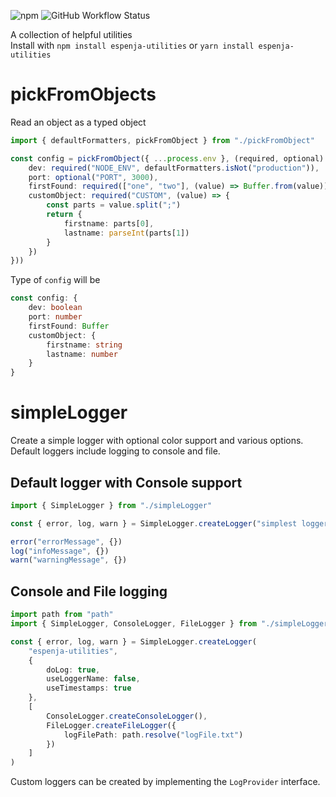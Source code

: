 ![npm](https://img.shields.io/npm/v/espenja-utilities?style=flat-square) ![GitHub Workflow Status](https://img.shields.io/github/workflow/status/espenja/espenja-utilities/CI?style=flat-square)

A collection of helpful utilities  
Install with `npm install espenja-utilities` or `yarn install espenja-utilities`

# pickFromObjects

Read an object as a typed object

```typescript
import { defaultFormatters, pickFromObject } from "./pickFromObject"

const config = pickFromObject({ ...process.env }, (required, optional) => ({
	dev: required("NODE_ENV", defaultFormatters.isNot("production")),
	port: optional("PORT", 3000),
	firstFound: required(["one", "two"], (value) => Buffer.from(value)),
	customObject: required("CUSTOM", (value) => {
		const parts = value.split(";")
		return {
			firstname: parts[0],
			lastname: parseInt(parts[1])
		}
	})
}))
```

Type of `config` will be

```typescript
const config: {
	dev: boolean
	port: number
	firstFound: Buffer
	customObject: {
		firstname: string
		lastname: number
	}
}
```

# simpleLogger

Create a simple logger with optional color support and various options.  
Default loggers include logging to console and file.

## Default logger with Console support

```typescript
import { SimpleLogger } from "./simpleLogger"

const { error, log, warn } = SimpleLogger.createLogger("simplest logger")

error("errorMessage", {})
log("infoMessage", {})
warn("warningMessage", {})
```

## Console and File logging

```typescript
import path from "path"
import { SimpleLogger, ConsoleLogger, FileLogger } from "./simpleLogger"

const { error, log, warn } = SimpleLogger.createLogger(
	"espenja-utilities",
	{
		doLog: true,
		useLoggerName: false,
		useTimestamps: true
	},
	[
		ConsoleLogger.createConsoleLogger(),
		FileLogger.createFileLogger({
			logFilePath: path.resolve("logFile.txt")
		})
	]
)
```

Custom loggers can be created by implementing the `LogProvider` interface.

